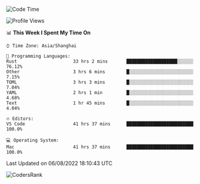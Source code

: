 <!--START_SECTION:waka-->
![Code Time](http://img.shields.io/badge/Code%20Time-1%2C594%20hrs%2039%20mins-blue)

![Profile Views](http://img.shields.io/badge/Profile%20Views-71-blue)

📊 **This Week I Spent My Time On** 

```text
⌚︎ Time Zone: Asia/Shanghai

💬 Programming Languages: 
Rust                     33 hrs 2 mins       ███████████████████░░░░░░   76.12% 
Other                    3 hrs 6 mins        █░░░░░░░░░░░░░░░░░░░░░░░░   7.15% 
TOML                     3 hrs 3 mins        █░░░░░░░░░░░░░░░░░░░░░░░░   7.04% 
YAML                     2 hrs 1 min         █░░░░░░░░░░░░░░░░░░░░░░░░   4.68% 
Text                     1 hr 45 mins        █░░░░░░░░░░░░░░░░░░░░░░░░   4.04%

🔥 Editors: 
VS Code                  41 hrs 37 mins      █████████████████████████   100.0%

💻 Operating System: 
Mac                      41 hrs 37 mins      █████████████████████████   100.0%

```


 Last Updated on 06/08/2022 18:10:43 UTC
<!--END_SECTION:waka-->

![CodersRank](https://cr-skills-chart-widget.azurewebsites.net/api/api?username=BugenZhao&padding=16&tooltip=true&branding=false&sort-by-score=true&skills=Rust%2C%20Swift%2C%20C%2C%20TypeScript%2C%20Java%2C%20Go%2C%20Dart%2C%20C%2B%2B%2C%20Python%2C%20Assembly%2C%20Shell%2C%20Kotlin)
